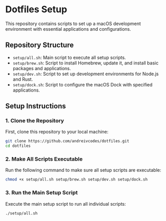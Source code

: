 # Dotfiles Setup

This repository contains scripts to set up a macOS development environment with essential applications and configurations.

## Repository Structure

- `setup/all.sh`: Main script to execute all setup scripts.
- `setup/brew.sh`: Script to install Homebrew, update it, and install basic packages and applications.
- `setup/dev.sh`: Script to set up development environments for Node.js and Rust.
- `setup/dock.sh`: Script to configure the macOS Dock with specified applications.

## Setup Instructions

### 1. Clone the Repository

First, clone this repository to your local machine:

```bash
git clone https://github.com/andreivcodes/dotfiles.git
cd dotfiles
```

### 2. Make All Scripts Executable

Run the following command to make sure all setup scripts are executable:

```bash
chmod +x setup/all.sh setup/brew.sh setup/dev.sh setup/dock.sh
```

### 3. Run the Main Setup Script

Execute the main setup script to run all individual scripts:

```bash
./setup/all.sh
```
